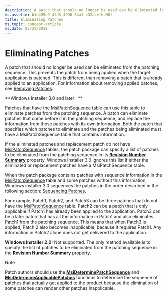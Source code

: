 ```yaml
---
description: A patch that should no longer be used can be eliminated from the patching sequence.
ms.assetid: b1d499d9-4fd3-4996-84a1-c32acefbb98f
title: Eliminating Patches
ms.topic: concept-article
ms.date: 05/31/2018
---
```


# Eliminating Patches

A patch that should no longer be used can be eliminated from the patching sequence. This prevents the patch from being applied when the target application is patched. This is different than removing a patch that is already applied to an application. For information about removing applied patches, see [Removing Patches](removing-patches.md).

**Windows Installer 3.0 and later:  **

Patches that have the [MsiPatchSequence](msipatchsequence-table.md) table can use this table to eliminate patches from the patching sequence. A patch can eliminate patches that come before it in the patching sequence, and replace the information from those patches with its own information. Both the patch that specifies which patches to eliminate and the patches being eliminated must have a MsiPatchSequence table that contains information.

If the eliminated patches and replacement patch do not have [MsiPatchSequence](msipatchsequence-table.md) tables, the patch package can specify a list of patches to be eliminated from the patching sequence in its [**Revision Number Summary**](revision-number-summary.md) property. Windows Installer 3.0 ignores this list if either the eliminated or replacement patches have a MsiPatchSequence table.

When the patch package contains patches with sequence information in the [MsiPatchSequence](msipatchsequence-table.md) table and some patches without this information, Windows installer 3.0 sequences the patches in the order described in the following section: [Sequencing Patches](sequencing-patches.md).

For example, Patch1, Patch2, and Patch3 can be three patches that do not have the [MsiPatchSequence](msipatchsequence-table.md) table. Patch2 can be a patch that is only applicable if Patch1 has already been applied to the application. Patch3 can be a later patch that has all the information in Patch1 and also eliminates Patch1 from the patching sequence. This means that when Patch3 is applied, Patch 2 also becomes inapplicable, because it requires Patch1. Any information in Patch2 alone does not get delivered to the application.

**Windows Installer 2.0:** Not supported. The only method available is to specify the list of patches to be eliminated from the patching sequence in the [**Revision Number Summary**](revision-number-summary.md) property.

> [!Note]  
> Patch authors should use the [**MsiDeterminePatchSequence**](/windows/desktop/api/Msi/nf-msi-msideterminepatchsequencea) and [**MsiDetermineApplicablePatches**](/windows/desktop/api/Msi/nf-msi-msidetermineapplicablepatchesa) functions to determine the sequence of patches that actually get applied to the product because the elimination of some patches can render other patches inapplicable.

 

 

 



